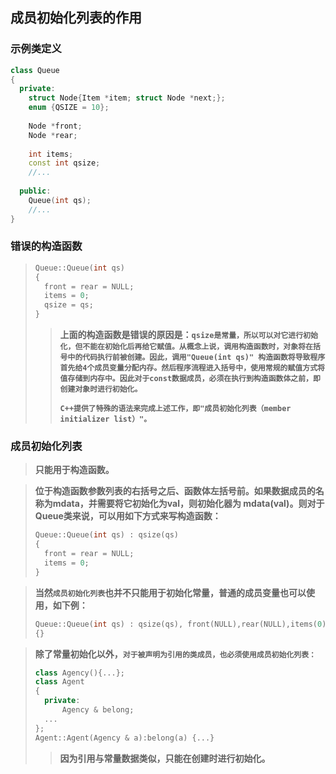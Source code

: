 ## 成员初始化列表的作用

### 示例类定义

```c++
class Queue
{
  private:
  	struct Node{Item *item; struct Node *next;};
    enum {QSIZE = 10};
  
    Node *front;
  	Node *rear;
  
    int items;
    const int qsize;
  	//...
  	
  public:
    Queue(int qs);
    //...  
}
```

### 错误的构造函数

> ```c++
> Queue::Queue(int qs)
> {
>   front = rear = NULL;
>   items = 0;
>   qsize = qs;
> }
> ```
>
> > **上面的构造函数是错误的原因是：`qsize是常量，所以可以对它进行初始化，但不能在初始化后再给它赋值。从概念上说，调用构造函数时，对象将在括号中的代码执行前被创建。因此，调用"Queue(int qs)" 构造函数将导致程序首先给4个成员变量分配内存。然后程序流程进入括号中，使用常规的赋值方式将值存储到内存中。因此对于const数据成员，必须在执行到构造函数体之前，即创建对象时进行初始化。 `**
> >
> > **`C++提供了特殊的语法来完成上述工作，即"成员初始化列表（member initializer list）"。`**

### 成员初始化列表

> **只能用于构造函数。**

> **位于构造函数参数列表的右括号之后、函数体左括号前。如果数据成员的名称为mdata，并需要将它初始化为val，则初始化器为 mdata(val)。则对于Queue类来说，可以用如下方式来写构造函数：**
>
> ```c++
> Queue::Queue(int qs) : qsize(qs)
> {
>   front = rear = NULL;
>   items = 0;
> }
> ```

> **当然`成员初始化列表`也并不只能用于初始化常量，普通的成员变量也可以使用，如下例：**
>
> ```c++
> Queue::Queue(int qs) : qsize(qs), front(NULL),rear(NULL),items(0)
> {}
> ```

> **除了常量初始化以外，`对于被声明为引用的类成员，也必须使用成员初始化列表：`**
>
> ```c++
> class Agency(){...};
> class Agent
> {
>   private:
>   	Agency & belong;
>   ...
> };
> Agent::Agent(Agency & a):belong(a) {...}
> ```
>
> > **因为引用与常量数据类似，只能在创建时进行初始化。**